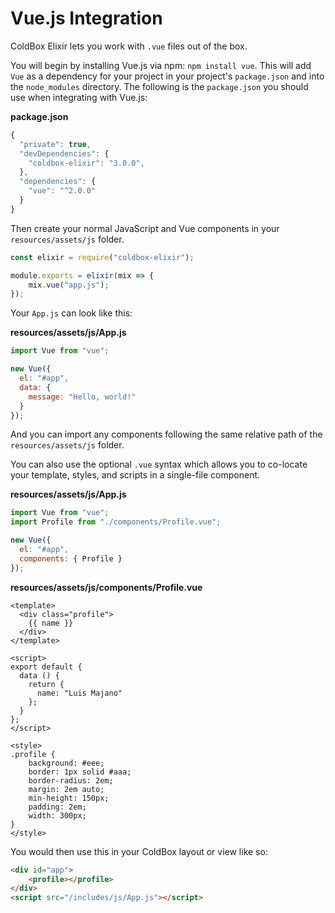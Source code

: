 # Vue.js Integration

ColdBox Elixir lets you work with `.vue` files out of the box.

You will begin by installing Vue.js via npm: `npm install vue`.  This will add `Vue` as a dependency for your project in your project's `package.json` and into the `node_modules` directory.  The following is the `package.json` you should use when integrating with Vue.js:

**package.json**

```js
{
  "private": true,
  "devDependencies": {
    "coldbox-elixir": "3.0.0",
  },
  "dependencies": {
    "vue": "^2.0.0"
  }
}
```

Then create your normal JavaScript and Vue components in your `resources/assets/js` folder.

```js
const elixir = require("coldbox-elixir");

module.exports = elixir(mix => {
    mix.vue("app.js");
});
```

Your `App.js` can look like this:

**resources/assets/js/App.js**

```js
import Vue from "vue";

new Vue({
  el: "#app",
  data: {
    message: "Hello, world!"
  }
});
```

And you can import any components following the same relative path of the `resources/assets/js` folder.

You can also use the optional `.vue` syntax which allows you to co-locate your template, styles, and scripts in a single-file component.

**resources/assets/js/App.js**

```js
import Vue from "vue";
import Profile from "./components/Profile.vue";

new Vue({
  el: "#app",
  components: { Profile }
});
```

**resources/assets/js/components/Profile.vue**

```
<template>
  <div class="profile">
    {{ name }}
  </div>
</template>

<script>
export default {
  data () {
    return {
      name: "Luis Majano"
    };
  }
};
</script>

<style>
.profile {
    background: #eee;
    border: 1px solid #aaa;
    border-radius: 2em;
    margin: 2em auto;
    min-height: 150px;
    padding: 2em;
    width: 300px;
}
</style>
```

You would then use this in your ColdBox layout or view like so:

```html
<div id="app">
	<profile></profile>
</div>
<script src="/includes/js/App.js"></script>
```
